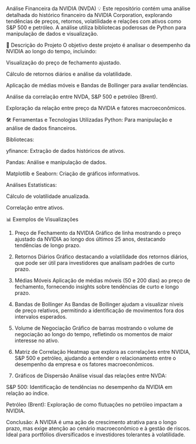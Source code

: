 Análise Financeira da NVIDIA (NVDA) 💡
Este repositório contém uma análise detalhada do histórico financeiro da NVIDIA Corporation, explorando tendências de preços, retornos, volatilidade e relações com ativos como S&P 500 e petróleo. A análise utiliza bibliotecas poderosas de Python para manipulação de dados e visualização.

🚀 Descrição do Projeto
O objetivo deste projeto é analisar o desempenho da NVIDIA ao longo do tempo, incluindo:

Visualização do preço de fechamento ajustado.

Cálculo de retornos diários e análise da volatilidade.

Aplicação de médias móveis e Bandas de Bollinger para avaliar tendências.

Análise da correlação entre NVDA, S&P 500 e petróleo (Brent).

Exploração da relação entre preço da NVIDIA e fatores macroeconômicos.

🛠️ Ferramentas e Tecnologias Utilizadas
Python: Para manipulação e análise de dados financeiros.

Bibliotecas:

yfinance: Extração de dados históricos de ativos.

Pandas: Análise e manipulação de dados.

Matplotlib e Seaborn: Criação de gráficos informativos.

Análises Estatísticas:

Cálculo de volatilidade anualizada.

Correlação entre ativos.

📊 Exemplos de Visualizações
1. Preço de Fechamento da NVIDIA
Gráfico de linha mostrando o preço ajustado da NVIDIA ao longo dos últimos 25 anos, destacando tendências de longo prazo.


2. Retornos Diários
Gráfico destacando a volatilidade dos retornos diários, que pode ser útil para investidores que analisam padrões de curto prazo.


3. Médias Móveis
Aplicação de médias móveis (50 e 200 dias) ao preço de fechamento, fornecendo insights sobre tendências de curto e longo prazo.


4. Bandas de Bollinger
As Bandas de Bollinger ajudam a visualizar níveis de preço relativos, permitindo a identificação de movimentos fora dos intervalos esperados.


5. Volume de Negociação
Gráfico de barras mostrando o volume de negociação ao longo do tempo, refletindo os momentos de maior interesse no ativo.


6. Matriz de Correlação
Heatmap que explora as correlações entre NVIDIA, S&P 500 e petróleo, ajudando a entender o relacionamento entre o desempenho da empresa e os fatores macroeconômicos.


7. Gráficos de Dispersão
Análise visual das relações entre NVDA:

S&P 500: Identificação de tendências no desempenho da NVIDIA em relação ao índice.

Petróleo (Brent): Exploração de como flutuações no petróleo impactam a NVIDIA.

Conclusão: A NVIDIA é uma ação de crescimento atrativa para o longo prazo, mas exige atenção ao cenário macroeconômico e à gestão de riscos. Ideal para portfólios diversificados e investidores tolerantes à volatilidade.
